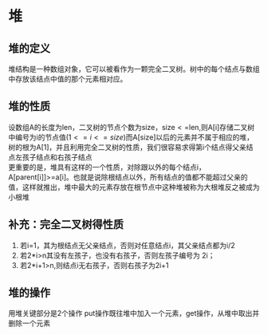 # 堆 
## 堆的定义
堆结构是一种数组对象，它可以被看作为一颗完全二叉树。树中的每个结点与数组中存放该结点中值的那个元素相对应。
## 堆的性质
设数组A的长度为len，二叉树的节点个数为size，size$<=$len,则A[i]存储二叉树中编号为i的节点值$(1<=i<=size)$而A[size]以后的元素并不属于相应的堆，树的根为A[1]，并且利用完全二叉树的性质，我们很容易求得第i个结点得父亲结点左孩子结点和右孩子结点  
更重要的是，堆具有这样的一个性质，对除跟以外的每个结点i，A[parent[i]]>=a[i]。也就是说除根结点以外，所有结点的值都不能超过父亲的值，这样就推出，堆中最大的元素存放在根节点中这种堆被称为大根堆反之被成为小根堆
## 补充：完全二叉树得性质
1. 若i=1，其为根结点无父亲结点，否则对任意结点i，其父亲结点都为i/2
2. 若2*i>n其没有左孩子，也没有右孩子，否则左孩子编号为 2i；
3. 若2*i+1>n,则结点i无右孩子，否则右孩子为2i+1
## 堆的操作
用堆关键部分是2个操作 put操作既往堆中加入一个元素，get操作，从堆中取出并删除一个元素

